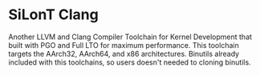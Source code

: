 # SiLonT Clang
Another LLVM and Clang Compiler Toolchain for Kernel Development that built with PGO and Full LTO for maximum performance. This toolchain targets the AArch32, AArch64, and x86 architectures. Binutils already included with this toolchains, so users doesn't needed to cloning binutils.
